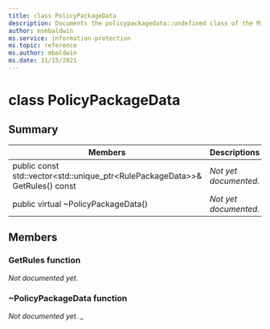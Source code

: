 ```yaml
---
title: class PolicyPackageData 
description: Documents the policypackagedata::undefined class of the Microsoft Purview Information Protection SDK.
author: msmbaldwin
ms.service: information-protection
ms.topic: reference
ms.author: mbaldwin
ms.date: 11/15/2021
---
```


# class PolicyPackageData 
  
## Summary
 Members                        | Descriptions                                
--------------------------------|---------------------------------------------
public const std::vector\<std::unique_ptr\<RulePackageData\>\>& GetRules() const  | _Not yet documented._
public virtual ~PolicyPackageData()  | _Not yet documented._
  
## Members
  
### GetRules function
_Not documented yet._

  
### ~PolicyPackageData function
_Not documented yet._
_
